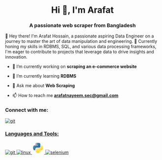 <h1 align="center">Hi 👋, I'm Arafat</h1>
<h3 align="center">A passionate web scraper from Bangladesh</h3>

👋 Hey there! I'm Arafat Hossain, a passionate aspiring Data Engineer on a journey to master the art of data manipulation and engineering. 💼 Currently honing my skills in RDBMS, SQL, and various data processing frameworks, I'm eager to contribute to projects that leverage data to drive insights and innovation.

- 🔭 I’m currently working on **scraping an e-commerce website**

- 🌱 I’m currently learning **RDBMS**

- 💬 Ask me about **Web Scraping**

- 📫 How to reach me **arafatnayeem.sec@gmail.com**

<h3 align="left">Connect with me:</h3>
<p align="left">
</p> <a href="https://www.linkedin.com/in/arafat-nayeem-sec/" target="_blank" rel="noreferrer"> <img src="https://raw.githubusercontent.com/rahuldkjain/github-profile-readme-generator/master/src/images/icons/Social/linked-in-alt.svg" alt="git" width="30" height="30"/>

<h3 align="left">Languages and Tools:</h3>
<p align="left"> <a href="https://git-scm.com/" target="_blank" rel="noreferrer"> <img src="https://upload.wikimedia.org/wikipedia/commons/3/3f/Git_icon.svg" alt="git" width="40" height="40"/> </a> <a href="https://www.linux.org/" target="_blank" rel="noreferrer"> <img src="https://cdn-icons-png.flaticon.com/256/226/226772.png" alt="linux" width="40" height="40"/> </a> <a href="https://www.python.org" target="_blank" rel="noreferrer"> <img src="https://raw.githubusercontent.com/devicons/devicon/master/icons/python/python-original.svg" alt="python" width="40" height="40"/> </a> <a href="https://www.selenium.dev" target="_blank" rel="noreferrer"> <img src="https://raw.githubusercontent.com/detain/svg-logos/780f25886640cef088af994181646db2f6b1a3f8/svg/selenium-logo.svg" alt="selenium" width="40" height="40"/> </a> </p>

